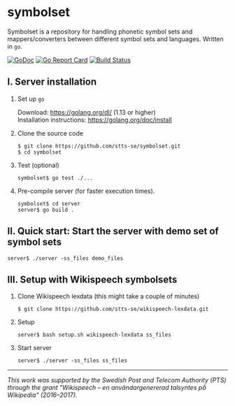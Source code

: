 # symbolset

Symbolset is a repository for handling phonetic symbol sets and mappers/converters between different symbol sets and languages. Written in `go`.

[![GoDoc](https://godoc.org/github.com/stts-se/symbolset?status.svg)](https://godoc.org/github.com/stts-se/symbolset)
[![Go Report Card](https://goreportcard.com/badge/github.com/stts-se/symbolset)](https://goreportcard.com/report/github.com/stts-se/symbolset) [![Build Status](https://travis-ci.com/stts-se/symbolset.svg?branch=master)](https://travis-ci.com/stts-se/symbolset)

## I. Server installation

1. Set up `go`

     Download: https://golang.org/dl/ (1.13 or higher)   
     Installation instructions: https://golang.org/doc/install             


2. Clone the source code

   `$ git clone https://github.com/stts-se/symbolset.git`  
   `$ cd symbolset`   
   
3. Test (optional)

   `symbolset$ go test ./...`


4. Pre-compile server (for faster execution times).

    `symbolset$ cd server`   
    `server$ go build .`


## II. Quick start: Start the server with demo set of symbol sets

`server$ ./server -ss_files demo_files`


## III. Setup with Wikispeech symbolsets

1. Clone Wikispeech lexdata (this might take a couple of minutes)

   `$ git clone https://github.com/stts-se/wikispeech-lexdata.git`


2. Setup 

    `server$ bash setup.sh wikispeech-lexdata ss_files`


3. Start server

    `server$ ./server -ss_files ss_files`


---

_This work was supported by the Swedish Post and Telecom Authority (PTS) through the grant "Wikispeech – en användargenererad talsyntes på Wikipedia" (2016–2017)._
